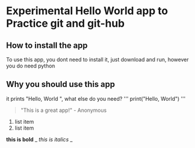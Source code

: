 # Experimental Hello World app to Practice git and git-hub

## How to install the app

To use this app, you dont need to install it, just download and run, however you do need python

## Why you should use this app

it prints "Hello, World ", what else do you need?
'''
print("Hello, World")
'''
> "This is a great app!" - Anonymous

1. list item
2. list item

**this is bold** 
_ _this is italics_ _
